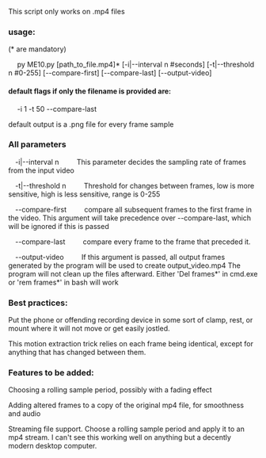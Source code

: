 This script only works on .mp4 files


### usage:
(* are mandatory)

&ensp;&ensp; py ME10.py [path_to_file.mp4]* [-i|--interval n #seconds] [-t|--threshold n #0-255] [--compare-first] [--compare-last] [--output-video]  
  

#### default flags if only the filename is provided are:

&ensp;&ensp; -i 1 -t 50 --compare-last 


 default output is a .png file for every frame sample


### All parameters

&ensp;&ensp;-i|--interval n &ensp;&ensp;&ensp;&ensp; This parameter decides the sampling rate of frames from the input video

&ensp;&ensp;-t|--threshold n &ensp;&ensp;&ensp;&ensp; Threshold for changes between frames, low is more sensitive, high is less sensitive, range is 0-255

&ensp;&ensp;--compare-first &ensp;&ensp;&ensp;&ensp; compare all subsequent frames to the first frame in the video. This argument will take precedence over --compare-last, which will be ignored if this is passed

&ensp;&ensp;--compare-last &ensp;&ensp;&ensp;&ensp; compare every frame to the frame that preceded it. 

&ensp;&ensp;--output-video &ensp;&ensp;&ensp;&ensp; If this argument is passed, all output frames generated by the program will be used to create output_video.mp4
                  The program will not clean up the files afterward. Either 'Del frames*' in cmd.exe or 'rem frames*' in bash will work



### Best practices:<p>  
  
Put the phone or offending recording device in some sort of clamp, rest, or mount where it will not move or get easily jostled.  
  
This motion extraction trick relies on each frame being identical, except for anything that has changed between them.
</p>


### Features to be added: 


Choosing a rolling sample period, possibly with a fading effect

Adding altered frames to a copy of the original mp4 file, for smoothness and audio

Streaming file support. Choose a rolling sample period and apply it to an mp4 stream. I can't see this working well on anything but a decently modern desktop computer.
